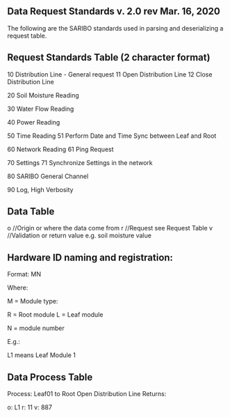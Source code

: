 Data Request Standards v. 2.0 rev Mar. 16, 2020
-----------------------------------------------------------
The following are the SARIBO standards used in parsing and deserializing a request table.


Request Standards Table (2 character format)
-----------------------------------------------------------

10	Distribution Line - General request
11	Open Distribution Line
12	Close Distribution Line

20	Soil Moisture Reading

30	Water Flow Reading

40	Power Reading

50	Time Reading
51	Perform Date and Time Sync between Leaf and Root

60	Network Reading
61	Ping Request

70	Settings
71	Synchronize Settings in the network

80	SARIBO General Channel

90	Log, High Verbosity

Data Table
-----------------------------------------------------------
o		//Origin or where the data come from
r		//Request see Request Table
v		//Validation or return value e.g. soil moisture value


Hardware ID naming and registration:
-----------------------------------------------------------
Format: MN

Where:

M = Module type:

R = Root module
L = Leaf module


N = module number


E.g.:

L1 means Leaf Module 1


Data Process Table
-----------------------------------------------------------
Process: Leaf01 to Root Open Distribution Line
Returns:

o:	L1
r:	11
v:	887

